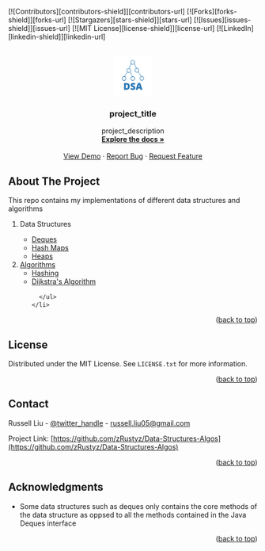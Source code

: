<!-- Improved compatibility of back to top link: See: https://github.com/othneildrew/Best-README-Template/pull/73 -->
<a name="readme-top"></a>
<!--
*** Thanks for checking out the Best-README-Template. If you have a suggestion
*** that would make this better, please fork the repo and create a pull request
*** or simply open an issue with the tag "enhancement".
*** Don't forget to give the project a star!
*** Thanks again! Now go create something AMAZING! :D
-->



<!-- PROJECT SHIELDS -->
<!--
*** I'm using markdown "reference style" links for readability.
*** Reference links are enclosed in brackets [ ] instead of parentheses ( ).
*** See the bottom of this document for the declaration of the reference variables
*** for contributors-url, forks-url, etc. This is an optional, concise syntax you may use.
*** https://www.markdownguide.org/basic-syntax/#reference-style-links
-->
[![Contributors][contributors-shield]][contributors-url]
[![Forks][forks-shield]][forks-url]
[![Stargazers][stars-shield]][stars-url]
[![Issues][issues-shield]][issues-url]
[![MIT License][license-shield]][license-url]
[![LinkedIn][linkedin-shield]][linkedin-url]



<!-- PROJECT LOGO -->
<br />
<div align="center">
  <a href="https://github.com/zRustyz/Data-Structures-Algos">
    <img src="img/logo.png" alt="Logo" width="80" height="80">
  </a>

<h3 align="center">project_title</h3>

  <p align="center">
    project_description
    <br />
    <a href="https://github.com/zRustyz/Data-Structures-Algos"><strong>Explore the docs »</strong></a>
    <br />
    <br />
    <a href="https://github.com/zRustyz/Data-Structures-Algos">View Demo</a>
    ·
    <a href="https://github.com/zRustyz/Data-Structures-Algos/issues">Report Bug</a>
    ·
    <a href="https://github.com/zRustyz/Data-Structures-Algos/issues">Request Feature</a>
  </p>
</div>





<!-- ABOUT THE PROJECT -->
## About The Project

This repo contains my implementations of different data structures and algorithms

<ol>
    <li>
      <p>Data Structures</p>
      <ul>
        <li><a href="deques/">Deques</a></li>
        <li><a href="maps/ChainedHashMap.java">Hash Maps</a></li>
        <li><a href="heaps/ArrayHeapMinPQ.java">Heaps</a></li>
      </ul>
    </li>
    <li>
      <a href="#about-the-project">Algorithms</a>
      <ul>
        <li><a href="maps/ChainedHashMap.java">Hashing</a></li>
        <li><a href="dijkstra's algo & seam carving/DijkstraShortestPathFinder">Dijkstra's Algorithm</a></li>

      </ul>
    </li>
  </ol>


<p align="right">(<a href="#readme-top">back to top</a>)</p>



<!-- LICENSE -->
## License

Distributed under the MIT License. See `LICENSE.txt` for more information.

<p align="right">(<a href="#readme-top">back to top</a>)</p>



<!-- CONTACT -->
## Contact

Russell Liu - [@twitter_handle](https://twitter.com/twitter_handle) - russell.liu05@gmail.com

Project Link: [https://github.com/zRustyz/Data-Structures-Algos](https://github.com/zRustyz/Data-Structures-Algos)

<p align="right">(<a href="#readme-top">back to top</a>)</p>



<!-- ACKNOWLEDGMENTS -->
## Acknowledgments

* Some data structures such as deques only contains the core methods of the data structure as oppsed to all the methods contained in the Java Deques interface

<p align="right">(<a href="#readme-top">back to top</a>)</p>
